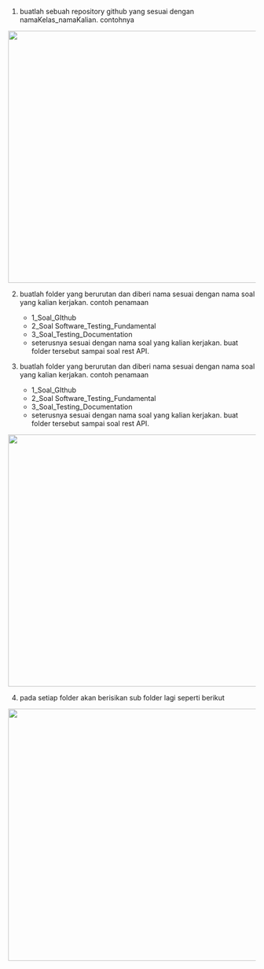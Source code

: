 1. buatlah sebuah repository github yang sesuai dengan namaKelas_namaKalian. contohnya  
<img src="https://i.ibb.co/RczCrGk/Screenshot-20230221-163355.png" width="512px"/>

2. buatlah folder yang berurutan dan diberi nama sesuai dengan nama soal yang kalian kerjakan. contoh penamaan
    - 1_Soal_GIthub
    - 2_Soal Software_Testing_Fundamental
    - 3_Soal_Testing_Documentation
    - seterusnya sesuai dengan nama soal yang kalian kerjakan. buat folder tersebut sampai soal rest API.

3. buatlah folder yang berurutan dan diberi nama sesuai dengan nama soal yang kalian kerjakan. contoh penamaan
    - 1_Soal_GIthub
    - 2_Soal Software_Testing_Fundamental
    - 3_Soal_Testing_Documentation
    - seterusnya sesuai dengan nama soal yang kalian kerjakan. buat folder tersebut sampai soal rest API.
<img src="https://i.ibb.co/8M8jqPB/Screenshot-2023-02-21-173909.png" width="512px"/>

4. pada setiap folder akan berisikan sub folder lagi seperti berikut
<img src="https://i.ibb.co/KKGWgBN/Screenshot-2023-02-21-174237.png" width="512px"/>
